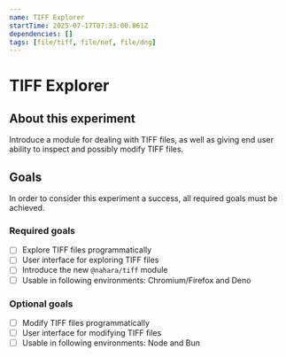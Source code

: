 ```yaml
---
name: TIFF Explorer
startTime: 2025-07-17T07:33:00.861Z
dependencies: []
tags: [file/tiff, file/nef, file/dng]
---
```


# TIFF Explorer
## About this experiment
Introduce a module for dealing with TIFF files, as well as giving end user ability to inspect and possibly modify TIFF
files.

## Goals
In order to consider this experiment a success, all required goals must be achieved.

### Required goals
- [ ] Explore TIFF files programmatically
- [ ] User interface for exploring TIFF files
- [ ] Introduce the new `@nahara/tiff` module
- [ ] Usable in following environments: Chromium/Firefox and Deno

### Optional goals
- [ ] Modify TIFF files programmatically
- [ ] User interface for modifying TIFF files
- [ ] Usable in following environments: Node and Bun